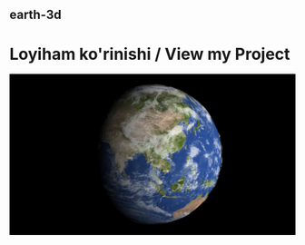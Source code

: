 ## earth-3d

# Loyiham ko'rinishi / View my Project
![View](https://github.com/OtabekWebdev/earth-3d/blob/main/img/view.png)
